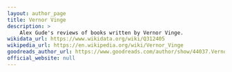 ```yaml
---
layout: author_page
title: Vernor Vinge
description: >
    Alex Gude's reviews of books written by Vernor Vinge.
wikidata_url: https://www.wikidata.org/wiki/Q312405
wikipedia_url: https://en.wikipedia.org/wiki/Vernor_Vinge
goodreads_author_url: https://www.goodreads.com/author/show/44037.Vernor_Vinge
official_website: null
---
```

